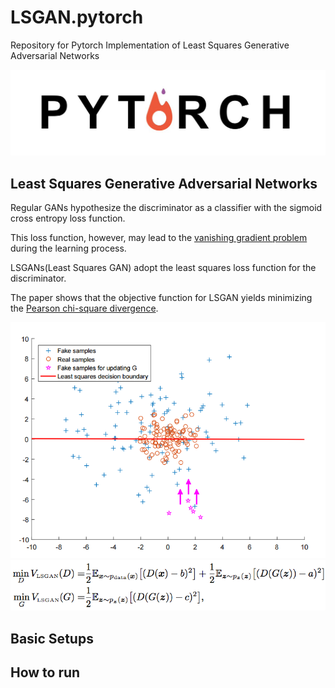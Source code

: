 # LSGAN.pytorch
Repository for Pytorch Implementation of Least Squares Generative Adversarial Networks

![alt_tag](./imgs/pytorch.jpg)

## Least Squares Generative Adversarial Networks

Regular GANs hypothesize the discriminator as a classifier with the sigmoid cross entropy loss function.

This loss function, however, may lead to the [vanishing gradient problem](https://en.wikipedia.org/wiki/Vanishing_gradient_problem) during the learning process.

LSGANs(Least Squares GAN) adopt the least squares loss function for the discriminator.

The paper shows that the objective function for LSGAN yields minimizing the [Pearson chi-square divergence](http://citeseerx.ist.psu.edu/viewdoc/download?doi=10.1.1.518.7353&rep=rep1&type=pdf).

![alt_tag](./imgs/objective_graph.png)
![alt_tag](./imgs/objective.png)

## Basic Setups

## How to run
